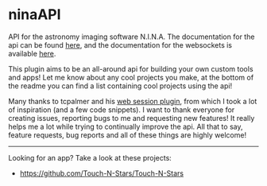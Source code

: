 # ninaAPI

API for the astronomy imaging software N.I.N.A.
The documentation for the api can be found [here](https://bump.sh/christian-photo/doc/advanced-api), and the documentation for the websockets is available [here](https://bump.sh/christian-photo/doc/advanced-api-websockets).

This plugin aims to be an all-around api for building your own custom tools and apps! Let me know about any cool projects you make, at the bottom of the readme you can find a list containing cool projects using the api!

Many thanks to tcpalmer and his [web session plugin](https://github.com/tcpalmer/nina.plugin.web/tree/main), from which I took a lot of inspiration (and a few code snippets). I want to thank everyone for creating issues, reporting bugs to me and requesting new features! It really helps me a lot while trying to continually improve the api. All that to say, feature requests, bug reports and all of these things are highly welcome!

---

Looking for an app? Take a look at these projects:

- https://github.com/Touch-N-Stars/Touch-N-Stars
